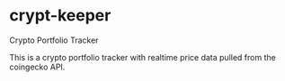 # crypt-keeper
Crypto Portfolio Tracker

This is a crypto portfolio tracker with realtime price data pulled from the coingecko API. 

